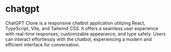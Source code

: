 # chatgpt
ChatGPT Clone is a responsive chatbot application utilizing React, TypeScript, Vite, and Tailwind CSS. It offers a seamless user experience with real-time responses, customizable appearance, and type safety. Users can interact effortlessly with the chatbot, experiencing a modern and efficient interface for conversation.
